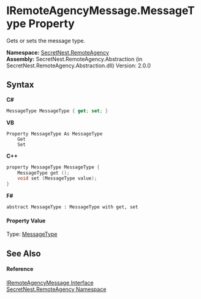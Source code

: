 # IRemoteAgencyMessage.MessageType Property 
 

Gets or sets the message type.

**Namespace:**&nbsp;<a href="N_SecretNest_RemoteAgency">SecretNest.RemoteAgency</a><br />**Assembly:**&nbsp;SecretNest.RemoteAgency.Abstraction (in SecretNest.RemoteAgency.Abstraction.dll) Version: 2.0.0

## Syntax

**C#**<br />
``` C#
MessageType MessageType { get; set; }
```

**VB**<br />
``` VB
Property MessageType As MessageType
	Get
	Set
```

**C++**<br />
``` C++
property MessageType MessageType {
	MessageType get ();
	void set (MessageType value);
}
```

**F#**<br />
``` F#
abstract MessageType : MessageType with get, set

```


#### Property Value
Type: <a href="T_SecretNest_RemoteAgency_MessageType">MessageType</a>

## See Also


#### Reference
<a href="T_SecretNest_RemoteAgency_IRemoteAgencyMessage">IRemoteAgencyMessage Interface</a><br /><a href="N_SecretNest_RemoteAgency">SecretNest.RemoteAgency Namespace</a><br />